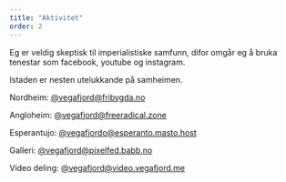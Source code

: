 ```yaml
---
title: "Aktivitet"
order: 2
---
```

Eg er veldig skeptisk til imperialistiske samfunn, difor omgår eg å bruka tenestar som facebook, youtube og instagram. 

Istaden er nesten utelukkande på samheimen. 

Nordheim: [@vegafjord@fribygda.no](https://fribygda.no/@vegafjord)

Angloheim: [@vegafjord@freeradical.zone](https://freeradical.zone/@vegafjord)

Esperantujo: [@vegafjordo@esperanto.masto.host](https://esperanto.masto.host/@vegafjordo) 

Galleri: [@vegafjord@pixelfed.babb.no](https://pixelfed.babb.no/i/web/profile/558329797948444673)

Video deling: [@vegafjord@video.vegafjord.me](https://video.vegafjord.me/a/vegafjord/video-channels) 